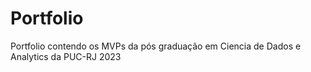 # Portfolio
Portfolio contendo os MVPs da pós graduação em Ciencia de Dados e Analytics da PUC-RJ 2023
